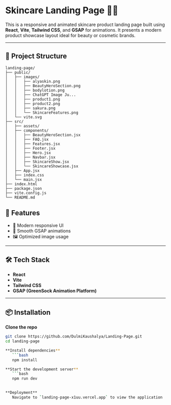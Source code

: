 # Skincare Landing Page 🌿✨

This is a responsive and animated skincare product landing page built using **React**, **Vite**, **Tailwind CSS**, and **GSAP** for animations. It presents a modern product showcase layout ideal for beauty or cosmetic brands.

---

## 📁 Project Structure

```
landing-page/
├── public/
│   ├── images/
│   │   ├── alyaskin.png
│   │   ├── BeautyHeroSection.png
│   │   ├── bodylotion.png
│   │   ├── ChatGPT Image Ju...
│   │   ├── product1.png
│   │   ├── product2.png
│   │   ├── sakura.png
│   │   └── SkincareFeatures.png
│   └── vite.svg
├── src/
│   ├── assets/
│   ├── components/
│   │   ├── BeautyHeroSection.jsx
│   │   ├── FAQ.jsx
│   │   ├── Features.jsx
│   │   ├── Footer.jsx
│   │   ├── Hero.jsx
│   │   ├── Navbar.jsx
│   │   ├── SkincareShow.jsx
│   │   └── SkincareShowcase.jsx
│   ├── App.jsx
│   ├── index.css
│   └── main.jsx
├── index.html
├── package.json
├── vite.config.js
└── README.md
```

## 🚀 Features

- 💅 Modern responsive UI
- 🌟 Smooth GSAP animations
- 🖼️ Optimized image usage


---

## 🛠️ Tech Stack

- **React**
- **Vite**
- **Tailwind CSS**
- **GSAP (GreenSock Animation Platform)**

---

## 📦 Installation
**Clone the repo**

```bash
git clone https://github.com/DulmiKaushalya/Landing-Page.git
cd landing-page

**Install dependencies**
   ```bash
   npm install

**Start the development server**
   ```bash
   npm run dev
   

**Deployment**
   Navigate to `landing-page-x1uu.vercel.app` to view the application
   ```






